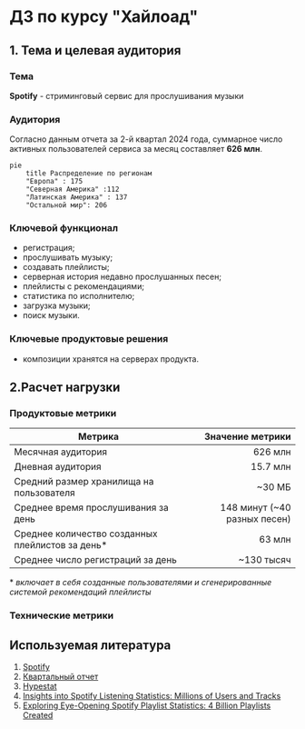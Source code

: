 # ДЗ по курсу "Хайлоад"
## 1. Тема и целевая аудитория
### Тема
**Spotify** - стриминговый сервис для прослушивания музыки  
### Аудитория 
Согласно данным отчета за 2-й квартал 2024 года, суммарное число активных пользователей сервиса за месяц составляет **626 млн**.
```mermaid
pie
    title Распределение по регионам
    "Европа" : 175
    "Северная Америка" :112
    "Латинская Америка" : 137
    "Остальной мир": 206 
```
### Ключевой функционал
* регистрация;
* прослушивать музыку;
* создавать плейлисты;
* серверная история недавно прослушанных песен;
* плейлисты с рекомендациями;
* статистика по исполнителю;
* загрузка музыки;
* поиск музыки.
### Ключевые продуктовые решения
* композиции хранятся на серверах продукта.
## 2.Расчет нагрузки
### Продуктовые метрики
| Метрика                                          	|             Значение метрики 	|
|--------------------------------------------------	|-----------------------------:	|
| Месячная аудитория                               	|                      626 млн 	|
| Дневная аудитория                                	|                     15.7 млн 	|
| Средний размер хранилища на пользователя         	|                       ~30 МБ 	|
| Среднее время прослушивания за день              	| 148 минут (~40 разных песен) 	|
| Среднее количество созданных плейлистов за день* 	|                       63 млн 	|
| Среднее число регистраций за день                	|                   ~130 тысяч 	|

\* *включает в себя созданные пользователями и сгенерированные системой рекомендаций плейлисты*
### Технические метрики
## Используемая литература
1. [Spotify](https://open.spotify.com/)
2. [Квартальный отчет](https://investors.spotify.com/financials/default.aspx#quarterly-results)
3. [Hypestat](https://hypestat.com/info/spotify.com)
4. [Insights into Spotify Listening Statistics: Millions of Users and Tracks](https://wifitalents.com/statistic/spotify-listening/)
5. [Exploring Eye-Opening Spotify Playlist Statistics: 4 Billion Playlists Created](https://gitnux.org/spotify-playlist-statistics/)


